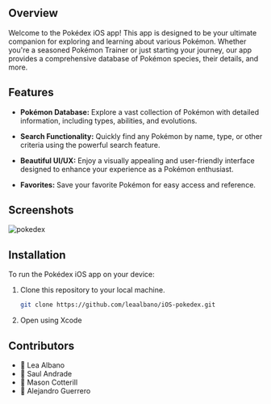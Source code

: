 ## Overview

Welcome to the Pokédex iOS app! This app is designed to be your ultimate companion for exploring and learning about various Pokémon. Whether you're a seasoned Pokémon Trainer or just starting your journey, our app provides a comprehensive database of Pokémon species, their details, and more.

## Features

- **Pokémon Database:** Explore a vast collection of Pokémon with detailed information, including types, abilities, and evolutions.

- **Search Functionality:** Quickly find any Pokémon by name, type, or other criteria using the powerful search feature.

- **Beautiful UI/UX:** Enjoy a visually appealing and user-friendly interface designed to enhance your experience as a Pokémon enthusiast.

- **Favorites:** Save your favorite Pokémon for easy access and reference.

## Screenshots

![pokedex](https://github.com/leaalbano/iOS-pokedex/assets/89825014/a5f8282e-5e91-4745-8296-e0b62a595ac7)

## Installation

To run the Pokédex iOS app on your device:

1. Clone this repository to your local machine.
   ```bash
   git clone https://github.com/leaalbano/iOS-pokedex.git
2. Open using Xcode

## Contributors
- 🌱 Lea Albano
- 🌱 Saul Andrade
- 🌱 Mason Cotterill
- 🌱 Alejandro Guerrero
